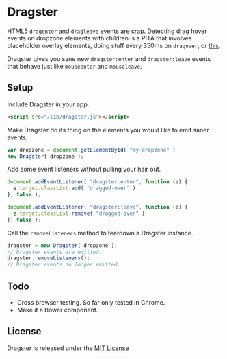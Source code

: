 # Dragster
HTML5 `dragenter` and `dragleave` events [are crap](http://www.quirksmode.org/blog/archives/2009/09/the_html5_drag.html). Detecting drag hover events on dropzone elements with children is a PITA that involves placeholder overlay elements, doing stuff every 350ms on `dragover`, or [this](http://stackoverflow.com/a/10906204/91934).

Dragster gives you sane new `dragster:enter` and `dragster:leave` events that behave just like `mouseenter` and `mouseleave`. 

## Setup

Include Dragster in your app.

```html
<script src="/lib/dragster.js"></script>
```

Make Dragster do its thing on the elements you would like to emit saner events.

```javascript
var dropzone = document.getElementById( "my-dropzone" )
new Dragster( dropzone );
```

Add some event listeners without pulling your hair out.

```javascript
document.addEventListener( "dragster:enter", function (e) {
  e.target.classList.add( "dragged-over" )
}, false );

document.addEventListener( "dragster:leave", function (e) {
  e.target.classList.remove( "dragged-over" )
}, false );
```

Call the `removeListeners` method to teardown a Dragster instance.

```javascript
dragster = new Dragster( dropzone );
// Dragster events are emitted.
dragster.removeListeners();
// Dragster events no longer emitted.
```

## Todo
- Cross browser testing. So far only tested in Chrome.
- Make it a Bower component.

## License
Dragster is released under the [MIT License](http://ben.mit-license.org/)
